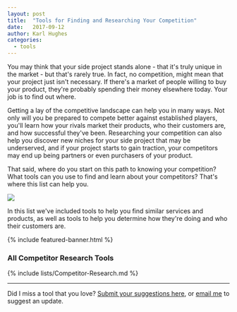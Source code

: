 ```yaml
---
layout: post
title:  "Tools for Finding and Researching Your Competition"
date:   2017-09-12
author: Karl Hughes
categories:
  - tools
---
```


You may think that your side project stands alone - that it's truly unique in the market - but that's rarely true. In fact, no competition, might mean that your project just isn't necessary. If there's a market of people willing to buy your product, they're probably spending their money elsewhere today. Your job is to find out where.

Getting a lay of the competitive landscape can help you in many ways. Not only will you be prepared to compete better against established players, you'll learn how your rivals market their products, who their customers are, and how successful they've been. Researching your competition can also help you discover new niches for your side project that may be underserved, and if your project starts to gain traction, your competitors may end up being partners or even purchasers of your product.

That said, where do you start on this path to knowing your competition? What tools can you use to find and learn about your competitors? That's where this list can help you.

![](https://i.imgur.com/jR5NKvj.jpg)

In this list we've included tools to help you find similar services and products, as well as tools to help you determine how they're doing and who their customers are.

{% include featured-banner.html %}

### All Competitor Research Tools

{% include lists/Competitor-Research.md %}

-----

Did I miss a tool that you love? [Submit your suggestions here](https://airtable.com/shrwrPOxd0wlqoiZb), or [email me](mailto:marketing@portablecto.com) to suggest an update.
